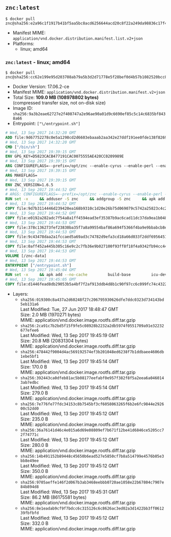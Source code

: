## `znc:latest`

```console
$ docker pull znc@sha256:e2a96c1f1917b41bf5aa5bc8acd6256644acd20c8f22a249da98836c17f4c683
```

-	Manifest MIME: `application/vnd.docker.distribution.manifest.list.v2+json`
-	Platforms:
	-	linux; amd64

### `znc:latest` - linux; amd64

```console
$ docker pull znc@sha256:cc62e199e95d203708ab79a5b3d2d71778e5f28bef0d4b57b1082520bcc818e6
```

-	Docker Version: 17.06.2-ce
-	Manifest MIME: `application/vnd.docker.distribution.manifest.v2+json`
-	Total Size: **109.0 MB (108978802 bytes)**  
	(compressed transfer size, not on-disk size)
-	Image ID: `sha256:9a3b2eae62727e2f408747a2e96ae90a01d9c6690ef85c5c14c6835bf8438a66`
-	Entrypoint: `["\/entrypoint.sh"]`

```dockerfile
# Wed, 13 Sep 2017 14:32:20 GMT
ADD file:9d67752278c0e5a1298cd2d6603ebaaab2aa342e27ddf191ee0fde138f82698c in / 
# Wed, 13 Sep 2017 14:32:20 GMT
CMD ["/bin/sh"]
# Wed, 13 Sep 2017 19:39:15 GMT
ENV GPG_KEY=D5823CACB477191CAC0075555AE420CC0209989E
# Wed, 13 Sep 2017 19:39:15 GMT
ARG CONFIGUREFLAGS=--prefix=/opt/znc --enable-cyrus --enable-perl --enable-python --disable-ipv6
# Wed, 13 Sep 2017 19:39:15 GMT
ARG MAKEFLAGS=
# Wed, 13 Sep 2017 19:39:15 GMT
ENV ZNC_VERSION=1.6.5
# Wed, 13 Sep 2017 19:44:52 GMT
# ARGS: CONFIGUREFLAGS=--prefix=/opt/znc --enable-cyrus --enable-perl --enable-python --disable-ipv6 MAKEFLAGS=
RUN set -x     && adduser -S znc     && addgroup -S znc     && apk add --no-cache --virtual runtime-dependencies         ca-certificates         cyrus-sasl         icu         su-exec         tini     && apk add --no-cache --virtual build-dependencies         build-base         curl         cyrus-sasl-dev         gnupg         icu-dev         libressl-dev         perl-dev         python3-dev     && mkdir /znc-src && cd /znc-src     && curl -fsSL "https://znc.in/releases/archive/znc-${ZNC_VERSION}.tar.gz" -o znc.tgz     && curl -fsSL "https://znc.in/releases/archive/znc-${ZNC_VERSION}.tar.gz.sig" -o znc.tgz.sig     && export GNUPGHOME="$(mktemp -d)"     && gpg --keyserver ha.pool.sks-keyservers.net --recv-keys "${GPG_KEY}"     && gpg --batch --verify znc.tgz.sig znc.tgz     && rm -rf "$GNUPGHOME"     && tar -zxf znc.tgz --strip-components=1     && mkdir build && cd build     && ../configure ${CONFIGUREFLAGS}     && make $MAKEFLAGS     && make install     && apk del build-dependencies     && cd / && rm -rf /znc-src
# Wed, 13 Sep 2017 19:44:52 GMT
COPY file:9d7b3114446d239420ea168b9310c1d20e26b75d069079c5742a25823c4c2aab in / 
# Wed, 13 Sep 2017 19:44:52 GMT
COPY file:e0192a282adc7f54a8a1ff4594ead3ef35387b9ac6cad11dc37da9ea1b048a13 in /startup-sequence/ 
# Wed, 13 Sep 2017 19:44:53 GMT
COPY file:378c136273fef23830ba35f7a8a99554baf86a694f5366f4ba9e9bbabcb8ee6a in /startup-sequence/ 
# Wed, 13 Sep 2017 19:44:53 GMT
COPY file:9c43478daa2a1fccaed5a69ad3c74782d9efa3cd18a66d033f2ddf6956451ba5 in /startup-sequence/ 
# Wed, 13 Sep 2017 19:44:53 GMT
COPY file:0aff452a445b305c16e9c2c7fb36e9b027100f93ff8f18f4a9342fb94cc44b9c in /startup-sequence/ 
# Wed, 13 Sep 2017 19:44:53 GMT
VOLUME [/znc-data]
# Wed, 13 Sep 2017 19:44:53 GMT
ENTRYPOINT ["/entrypoint.sh"]
# Wed, 13 Sep 2017 19:45:04 GMT
RUN set -x     && apk add --no-cache         build-base         icu-dev         libressl-dev         perl         python3
# Wed, 13 Sep 2017 19:45:05 GMT
COPY file:d1446fead8db29053b5a4bf7f2af913ddb4d8b1c90f97cc6c099fc74c4322109 in /startup-sequence/ 
```

-	Layers:
	-	`sha256:019300c8a437a2d60248f27c206795930626dfe7ddc0323d734143bd5eb131a6`  
		Last Modified: Tue, 27 Jun 2017 18:48:47 GMT  
		Size: 2.0 MB (1970271 bytes)  
		MIME: application/vnd.docker.image.rootfs.diff.tar.gzip
	-	`sha256:2ca91c7b2bd5f15f9fe5c08928b2232a2db5974f0551709a91e32232677efee6`  
		Last Modified: Wed, 13 Sep 2017 19:45:19 GMT  
		Size: 20.8 MB (20831304 bytes)  
		MIME: application/vnd.docker.image.rootfs.diff.tar.gzip
	-	`sha256:478442f9004d4ac569192574ef3b201048ed6238f7b1ddbaee4606db1ebe5bf1`  
		Last Modified: Wed, 13 Sep 2017 19:45:14 GMT  
		Size: 170.0 B  
		MIME: application/vnd.docker.image.rootfs.diff.tar.gzip
	-	`sha256:392443ca0dfeb81ac5b08177eefabf0e957f382f8f5a2eea6a0460143ab7edbc`  
		Last Modified: Wed, 13 Sep 2017 19:45:14 GMT  
		Size: 279.0 B  
		MIME: application/vnd.docker.image.rootfs.diff.tar.gzip
	-	`sha256:7e776fe77fdc34153c8b7545bf3cf6058063265f6b2e6fc9844e292600c52dd0`  
		Last Modified: Wed, 13 Sep 2017 19:45:12 GMT  
		Size: 235.0 B  
		MIME: application/vnd.docker.image.rootfs.diff.tar.gzip
	-	`sha256:36a76141d46c4e015a6d69e08809ef7b671f12be41d6846ce5205cc72f74771c`  
		Last Modified: Wed, 13 Sep 2017 19:45:12 GMT  
		Size: 280.0 B  
		MIME: application/vnd.docker.image.rootfs.diff.tar.gzip
	-	`sha256:14b491152b89448c45650b6ead527e5850cf7b8a514799e4576b05e3bb8e49ee`  
		Last Modified: Wed, 13 Sep 2017 19:45:12 GMT  
		Size: 350.0 B  
		MIME: application/vnd.docker.image.rootfs.diff.tar.gzip
	-	`sha256:9705aeffe146f2d067b3ab3468eebbb0720ae1058e22b67804c7907e84b894d8`  
		Last Modified: Wed, 13 Sep 2017 19:45:31 GMT  
		Size: 86.2 MB (86175581 bytes)  
		MIME: application/vnd.docker.image.rootfs.diff.tar.gzip
	-	`sha256:8e1eadab9cf9f7bdcc6c315126c6c8626ac3ed02a3d1422bb3ff061239fbfbfd`  
		Last Modified: Wed, 13 Sep 2017 19:45:12 GMT  
		Size: 332.0 B  
		MIME: application/vnd.docker.image.rootfs.diff.tar.gzip

